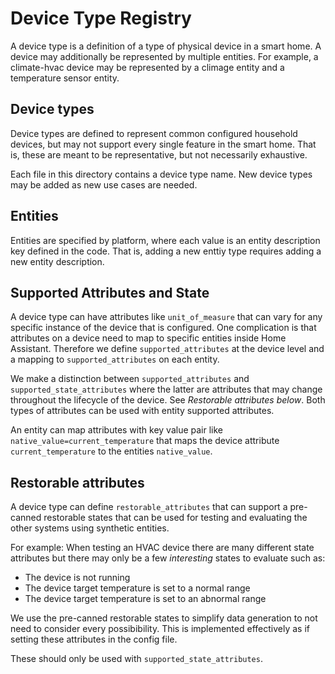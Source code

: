 # Device Type Registry

A device type is a definition of a type of physical device in a smart home. A
device may additionally be represented by multiple entities. For example, a
climate-hvac device may be represented by a climage entity and a temperature
sensor entity.

## Device types

Device types are defined to represent common configured household devices,
but may not support every single feature in the smart home. That is, these
are meant to be representative, but not necessarily exhaustive.

Each file in this directory contains a device type name. New device types
may be added as new use cases are needed.

## Entities

Entities are specified by platform, where each value is an entity description
key defined in the code. That is, adding a new enttiy type requires adding a
new entity description.

## Supported Attributes and State

A device type can have attributes like `unit_of_measure` that can vary for any
specific instance of the device that is configured. One complication is that
attributes on a device need to map to specific entities inside Home Assistant.
Therefore we define `supported_attributes` at the device level and a mapping to
`supported_attributes` on each entity.

We make a distinction between `supported_attributes` and `supported_state_attributes`
where the latter are attributes that may change throughout the lifecycle of the
device. See _Restorable attributes below_. Both types of attributes can be used
with entity supported attributes.

An entity can map attributes with key value pair like `native_value=current_temperature`
that maps the device attribute `current_temperature` to the entities
`native_value`.

## Restorable attributes

A device type can define `restorable_attributes` that can support a pre-canned
restorable states that can be used for testing and evaluating the other systems
using synthetic entities.

For example: When testing an HVAC device there are many different state attributes
but there may only be a few _interesting_ states to evaluate such as:

- The device is not running
- The device target temperature is set to a normal range
- The device target temperature is set to an abnormal range

We use the pre-canned restorable states to simplify data generation to not need
to consider every possibibility. This is implemented effectively as if setting
these attributes in the config file.

These should only be used with `supported_state_attributes`.
